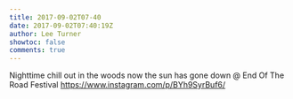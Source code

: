 ```yaml
---
title: 2017-09-02T07-40
date: 2017-09-02T07:40:19Z
author: Lee Turner
showtoc: false
comments: true
---
```


Nighttime chill out in the woods now the sun has gone down @ End Of The Road Festival https://www.instagram.com/p/BYh9SyrBuf6/

